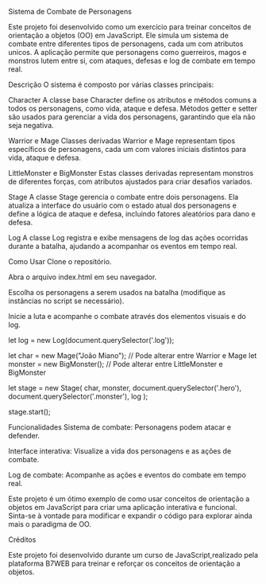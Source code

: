 Sistema de Combate de Personagens

Este projeto foi desenvolvido como um exercício para treinar conceitos de orientação a objetos (OO) em JavaScript. Ele simula um sistema de combate entre diferentes tipos de personagens, cada um com atributos unicos. A aplicação permite que personagens como guerreiros, magos e monstros lutem entre si, com ataques, defesas e log de combate em tempo real.

Descrição
O sistema é composto por várias classes principais:

Character
A classe base Character define os atributos e métodos comuns a todos os personagens, como vida, ataque e defesa. Métodos getter e setter são usados para gerenciar a vida dos personagens, garantindo que ela não seja negativa.

Warrior e Mage
Classes derivadas Warrior e Mage representam tipos específicos de personagens, cada um com valores iniciais distintos para vida, ataque e defesa.

LittleMonster e BigMonster
Estas classes derivadas representam monstros de diferentes forças, com atributos ajustados para criar desafios variados.

Stage
A classe Stage gerencia o combate entre dois personagens. Ela atualiza a interface do usuário com o estado atual dos personagens e define a lógica de ataque e defesa, incluindo fatores aleatórios para dano e defesa.

Log
A classe Log registra e exibe mensagens de log das ações ocorridas durante a batalha, ajudando a acompanhar os eventos em tempo real.

Como Usar
Clone o repositório.

Abra o arquivo index.html em seu navegador.

Escolha os personagens a serem usados na batalha (modifique as instâncias no script se necessário).

Inicie a luta e acompanhe o combate através dos elementos visuais e do log.



let log = new Log(document.querySelector('.log'));

let char = new Mage("João Miano");
// Pode alterar entre Warrior e Mage
let monster = new BigMonster();
// Pode alterar entre LittleMonster e BigMonster

let stage = new Stage(
     char, 
     monster, 
     document.querySelector('.hero'), 
     document.querySelector('.monster'),
     log
);

stage.start();




Funcionalidades
Sistema de combate: Personagens podem atacar e defender.

Interface interativa: Visualize a vida dos personagens e as ações de combate.

Log de combate: Acompanhe as ações e eventos do combate em tempo real.

Este projeto é um ótimo exemplo de como usar conceitos de orientação a objetos em JavaScript para criar uma aplicação interativa e funcional. Sinta-se à vontade para modificar e expandir o código para explorar ainda mais o paradigma de OO.


Créditos

Este projeto foi desenvolvido durante um curso de JavaScript,realizado pela plataforma B7WEB para treinar e reforçar os conceitos de orientação a objetos.
